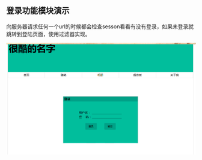 ## 登录功能模块演示





向服务器请求任何一个url的时候都会检查sesson看看有没有登录，如果未登录就跳转到登陆页面，使用过滤器实现。


![](https://raw.githubusercontent.com/BenDanChen/LoginDemo/master/%E7%9B%B8%E5%85%B3%E8%B5%84%E6%BA%90/%E9%A2%84%E8%A7%88.gif)







